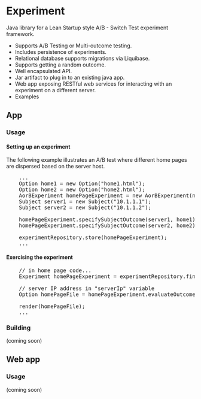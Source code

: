 # Experiment

Java library for a Lean Startup style A/B - Switch Test experiment framework.

* Supports A/B Testing or Multi-outcome testing.
* Includes persistence of experiments.
* Relational database supports migrations via Liquibase.
* Supports getting a random outcome.
* Well encapsulated API.
* Jar artifact to plug in to an existing java app.
* Web app exposing RESTful web services for interacting with an experiment on a different server.
* Examples

## App

### Usage

#### Setting up an experiment

The following example illustrates an A/B test where different home pages are dispersed based on the server host.

<pre>
	...
	Option home1 = new Option("home1.html");
	Option home2 = new Option("home2.html");
	AorBExperiment homePageExperiment = new AorBExperiment(new ExperimentName("Home Page"), home1, home2);
	Subject server1 = new Subject("10.1.1.1");
	Subject server2 = new Subject("10.1.1.2");
	
	homePageExperiment.specifySubjectOutcome(server1, home1);
	homePageExperiment.specifySubjectOutcome(server2, home2);
	
	experimentRepository.store(homePageExperiment);
	...
</pre>

#### Exercising the experiment

<pre>
	// in home page code...
	Experiment homePageExperiment = experimentRepository.findBy(new ExperimentName("Home Page"));
	
	// server IP address in "serverIp" variable
	Option homePageFile = homePageExperiment.evaluateOutcomeFor(new Subject(serverIp));
	
	render(homePageFile);
	...
</pre>

### Building

(coming soon)

## Web app

### Usage

(coming soon)

